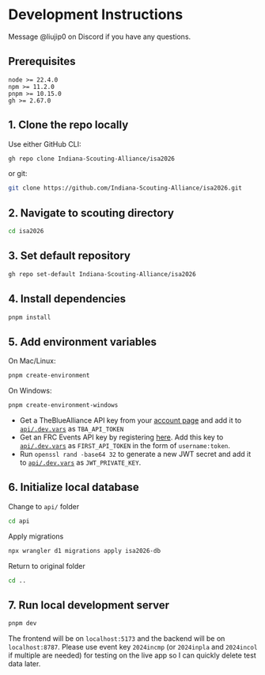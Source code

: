 # Development Instructions

Message @liujip0 on Discord if you have any questions.

## Prerequisites

```text
node >= 22.4.0
npm >= 11.2.0
pnpm >= 10.15.0
gh >= 2.67.0
```

## 1. Clone the repo locally

Use either GitHub CLI:

```zsh
gh repo clone Indiana-Scouting-Alliance/isa2026
```

or git:

```zsh
git clone https://github.com/Indiana-Scouting-Alliance/isa2026.git
```

## 2. Navigate to scouting directory

```zsh
cd isa2026
```

## 3. Set default repository

```zsh
gh repo set-default Indiana-Scouting-Alliance/isa2026
```

## 4. Install dependencies

```zsh
pnpm install
```

## 5. Add environment variables

On Mac/Linux:

```zsh
pnpm create-environment
```

On Windows:

```zsh
pnpm create-environment-windows
```

- Get a TheBlueAlliance API key from your [account page](https://www.thebluealliance.com/account) and add it to [`api/.dev.vars`](./api/.dev.vars) as `TBA_API_TOKEN`
- Get an FRC Events API key by registering [here](https://frc-events.firstinspires.org/services/api). Add this key to [`api/.dev.vars`](./api/.dev.vars) as `FIRST_API_TOKEN` in the form of `username:token`.
- Run `openssl rand -base64 32` to generate a new JWT secret and add it to [`api/.dev.vars`](./api/.dev.vars) as `JWT_PRIVATE_KEY`.

## 6. Initialize local database

Change to `api/` folder

```zsh
cd api
```

Apply migrations

```zsh
npx wrangler d1 migrations apply isa2026-db
```

Return to original folder

```zsh
cd ..
```

## 7. Run local development server

```zsh
pnpm dev
```

The frontend will be on `localhost:5173` and the backend will be on `localhost:8787`. Please use event key `2024incmp` (or `2024inpla` and `2024incol` if multiple are needed) for testing on the live app so I can quickly delete test data later.

